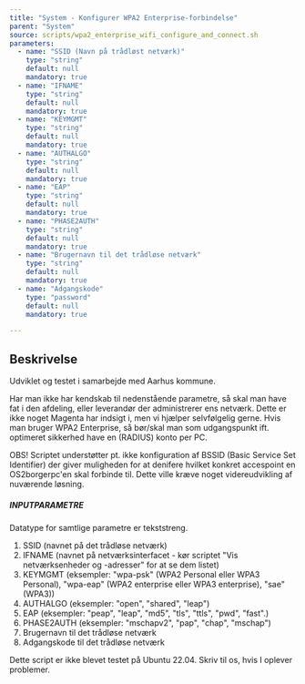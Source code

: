 ```yaml
---
title: "System - Konfigurer WPA2 Enterprise-forbindelse"
parent: "System"
source: scripts/wpa2_enterprise_wifi_configure_and_connect.sh
parameters:
  - name: "SSID (Navn på trådløst netværk)"
    type: "string"
    default: null
    mandatory: true
  - name: "IFNAME"
    type: "string"
    default: null
    mandatory: true
  - name: "KEYMGMT"
    type: "string"
    default: null
    mandatory: true
  - name: "AUTHALGO"
    type: "string"
    default: null
    mandatory: true
  - name: "EAP"
    type: "string"
    default: null
    mandatory: true
  - name: "PHASE2AUTH"
    type: "string"
    default: null
    mandatory: true
  - name: "Brugernavn til det trådløse netværk"
    type: "string"
    default: null
    mandatory: true
  - name: "Adgangskode"
    type: "password"
    default: null
    mandatory: true

---
```


## Beskrivelse
Udviklet og testet i samarbejde med Aarhus kommune.

Har man ikke har kendskab til nedenstående parametre, så skal man have fat i den afdeling, eller leverandør der administrerer ens netværk. Dette er ikke noget Magenta har indsigt i, men vi hjælper selvfølgelig gerne.
Hvis man bruger WPA2 Enterprise, så bør/skal man som udgangspunkt ift. optimeret sikkerhed have en (RADIUS) konto per PC.

OBS! Scriptet understøtter pt. ikke konfiguration af BSSID (Basic Service Set Identifier) der giver muligheden for at denifere hvilket konkret accespoint en OS2borgerpc'en skal forbinde til. Dette ville kræve noget videreudvikling af nuværende løsning.

##### INPUTPARAMETRE #####

Datatype for samtlige parametre er tekststreng.

1. SSID (navnet på det trådløse netværk)
2. IFNAME (navnet på netværksinterfacet - kør scriptet "Vis netværksenheder og -adresser" for at se dem listet)
3. KEYMGMT (eksempler: "wpa-psk" (WPA2 Personal eller WPA3 Personal), "wpa-eap" (WPA2 enterprise eller WPA3 enterprise), "sae" (WPA3))
4. AUTHALGO (eksempler: "open", "shared", "leap")
5. EAP (eksempler: "peap", "leap", "md5", "tls", "ttls", "pwd", "fast".)
6. PHASE2AUTH (eksempler: "mschapv2", "pap", "chap", "mschap")
7. Brugernavn til det trådløse netværk
8. Adgangskode til det trådløse netværk

Dette script er ikke blevet testet på Ubuntu 22.04. Skriv til os, hvis I oplever problemer.